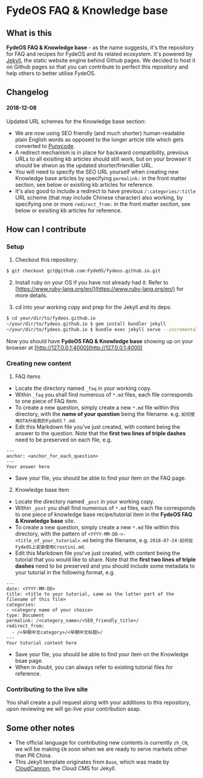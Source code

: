 # FydeOS FAQ & Knowledge base

## What is this
**FydeOS FAQ & Knowledge base** - as the name suggests, it's the repository for FAQ and recipes for FydeOS and its related ecosystem. It's powered by [Jekyll](https://jekyllrb.com/), the static website engine behind Github pages. We decided to host it on Github pages so that you can contribute to perfect this repository and help others to better utilise FydeOS.


## Changelog
#### 2018-12-08
Updated URL schemes for the Knowledge base section:
 - We are now using SEO friendly (and much shorter) human-readable plain English words as opposed to the longer article title which gets converted to [Punycode](https://en.wikipedia.org/wiki/Punycode).
 - A redirect mechanism is in place for backward compatibility, previous URLs to all exisiting kb articles should still work, but on your browser it should be shwon as the updated shorter/friendlier URL.
 - You will need to specify the SEO URL yourself when creating new Knowledge base articles by specifying `permalink:` in the front matter section, see below or exisiting kb articles for reference.
 - It's also good to include a redirect to have previous `/:categories/:title` URL scheme (that may include Chinese character) also working, by specifying one or more `redirect_from:` in the front matter section, see below or exisiting kb articles for reference.


## How can I contribute

### Setup

1. Checkout this repository:
```bash
$ git checkout git@github.com:FydeOS/fydeos.github.io.git
```

2. Install ruby on your OS if you have not already had it. Refer to [https://www.ruby-lang.org/en/](https://www.ruby-lang.org/en/) for more details.

3. cd into your working copy and prep for the Jekyll and its deps:
```bash
$ cd your/dir/to/fydeos.github.io
~/your/dir/to/fydeos.github.io $ gem install bundler jekyll
~/your/dir/to/fydeos.github.io $ bundle exec jekyll serve --incremental
```

Now you should have **FydeOS FAQ & Knowledge base** showing up on your browser at [http://127.0.0.1:4000](http://127.0.0.1:4000)


### Creating new content
1. FAQ items
 - Locate the directory named `_faq` in your working copy.
 - Within `_faq` you shall find numerous of `*.md` files, each file corresponds to one piece of FAQ item.
 - To create a new question, simply create a new `*.md` file within this directory, with the **name of your question** being the filename. e.g. `如何使用OTA升级我的FydeOS？.md`.
 - Edit this Markdown file you've just created, with content being the answer to the question. Note that the **first two lines of triple dashes** need to be preserved on each file, e.g.

```
---
anchor: <anchor_for_each_question>
---
Your answer here
```
 - Save your file, you should be able to find your item on the FAQ page.

2. Knowledge base item
 - Locate the directory named `_post` in your working copy.
 - Within `_post` you shall find numerous of `*.md` files, each file corresponds to one piece of knowledge base recipe/tutorial item in the **FydeOS FAQ & Knowledge base** site.
 - To create a new question, simply create a new `*.md` file within this directory, with the pattern of `<YYYY-MM-DD->-<title_of_your_tutorial>.md` being the filename, e.g. `2018-07-24-如何在FydeOS上安装使用Crostini.md`.
 - Edit this Markdown file you've just created, with content being the tutorial that you would like to share. Note that the **first two lines of triple dashes** need to be preserved and you should include some metadata to your tutorial in the following format, e.g.

```
---
date: <YYYY-MM-DD>
title: <title to your tutorial, same as the latter part of the filename of this file>
categories:
- <category name of your choice>
type: Document
permalink: /<category_name>/<SEO_friendly_title>/
redirect_from:
  - /<早期中文category>/<早期中文标题>/
---
Your tutorial content here
```
 - Save your file, you should be able to find your item on the Knowledge bsae page.
 - When in doubt, you can always refer to existing tutorial files for reference.

### Contributing to the live site
You shall create a pull request along with your additions to this repository, upon reviewing we will go-live your contribution asap.


## Some other notes
 - The official language for contributing new contents is currently `zh_CN`, we will be making `EN` soon when we are ready to serve markets other than PR China.
 - This Jekyll template originates from `Base`, which was made by [CloudCannon](http://cloudcannon.com/), the Cloud CMS for Jekyll.

